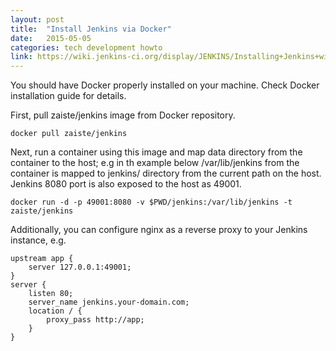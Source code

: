 ```yaml
---
layout: post
title:  "Install Jenkins via Docker"
date:   2015-05-05
categories: tech development howto
link: https://wiki.jenkins-ci.org/display/JENKINS/Installing+Jenkins+with+Docker
---
```


You should have Docker properly installed on your machine. Check ﻿Docker installation guide for details.

First, pull zaiste/jenkins image from Docker repository.

````
docker pull zaiste/jenkins
````

Next, run a container using this image and map data directory from the container to the host; e.g in th example below /var/lib/jenkins from the container is mapped to jenkins/ directory from the current path on the host. Jenkins 8080 port is also exposed to the host as 49001.

````
docker run -d -p 49001:8080 -v $PWD/jenkins:/var/lib/jenkins -t zaiste/jenkins
````

Additionally, you can configure nginx as a reverse proxy to your Jenkins instance, e.g.

````
upstream app {
    server 127.0.0.1:49001;
}
server {
    listen 80;
    server_name jenkins.your-domain.com;
    location / {
        proxy_pass http://app;
    }
}
````